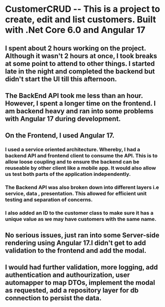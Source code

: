 # CustomerCRUD -- This is a project to create, edit and list customers. Built with .Net Core 6.0 and Angular 17
## I spent about 2 hours working on the project. Although it wasn't 2 hours at once, I took breaks at some point to attend to other things. I started late in the night and completed the backend but didn't start the UI till this afternoon.
## The BackEnd API took me less than an hour. However, I spent a longer time on the frontend. I am backend heavy and ran into some problems with Angular 17 during development.
## On the Frontend, I used Angular 17.
### I used a service oriented architecture. Whereby, I had a backend API and frontend client to consume the API. This is to allow loose coupling and to ensure the backend can be reuseable by other client like a mobile app. It would also allow us test both parts of the application independently.
### The Backend API was also broken down into different layers i.e service, data , presentation. This allowed for efficient unit testing and separation of concerns.
### I also added an ID to the customer class to make sure it has a unique value as we may have customers with the same name.
## No serious issues, just ran into some Server-side rendering using Angular 17.I didn't get to add validation to the frontend and add the modal.
## I would had further validation, more logging, add authentication and authourization, user automapper to map DTOs, implement the modal as requested, add a repository layer for db connection to persist the data.

